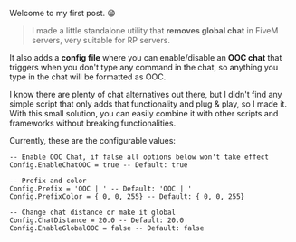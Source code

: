 Welcome to my first post. :grin:

> I made a little standalone utility that **removes global chat** in FiveM servers, very suitable for RP servers.

It also adds a **config file** where you can enable/disable an **OOC chat** that triggers when you don't type any command in the chat, so anything you type in the chat will be formatted as OOC.

I know there are plenty of chat alternatives out there, but I didn't find any simple script that only adds that functionality and plug & play,  so I made it. With this small solution, you can easily combine it with other scripts and frameworks without breaking functionalities.

Currently, these are the configurable values:

```
-- Enable OOC Chat, if false all options below won't take effect
Config.EnableChatOOC = true -- Default: true

-- Prefix and color
Config.Prefix = 'OOC | ' -- Default: 'OOC | '
Config.PrefixColor = { 0, 0, 255} -- Default: { 0, 0, 255}

-- Change chat distance or make it global
Config.ChatDistance = 20.0 -- Default: 20.0
Config.EnableGlobalOOC = false -- Default: false
```
